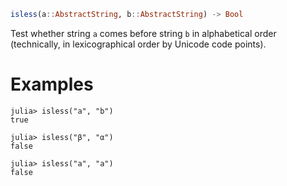 ```julia
isless(a::AbstractString, b::AbstractString) -> Bool
```

Test whether string `a` comes before string `b` in alphabetical order (technically, in lexicographical order by Unicode code points).

# Examples

```jldoctest
julia> isless("a", "b")
true

julia> isless("β", "α")
false

julia> isless("a", "a")
false
```

